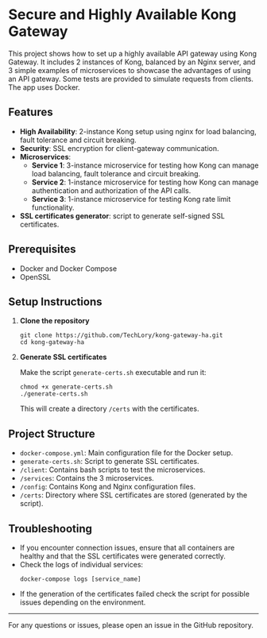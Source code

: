 # Secure and Highly Available Kong Gateway

This project shows how to set up a highly available API gateway using Kong Gateway. It includes 2 instances of Kong, balanced by an Nginx server, and 3 simple examples of microservices to showcase the advantages of using an API gateway. Some tests are provided to simulate requests from clients. The app uses Docker.

## Features

- **High Availability**: 2-instance Kong setup using nginx for load balancing, fault tolerance and circuit breaking.
- **Security**: SSL encryption for client-gateway communication.
- **Microservices**:
    - **Service 1**: 3-instance microservice for testing how Kong can manage load balancing, fault tolerance and circuit breaking.
    - **Service 2**: 1-instance microservice for testing how Kong can manage authentication and authorization of the API calls.
    - **Service 3**: 1-instance microservice for testing Kong rate limit functionality.
- **SSL certificates generator**: script to generate self-signed SSL certificates.

## Prerequisites

- Docker and Docker Compose
- OpenSSL

## Setup Instructions

1. **Clone the repository**
    ```
    git clone https://github.com/TechLory/kong-gateway-ha.git
    cd kong-gateway-ha
    ```

2. **Generate SSL certificates**
   
    Make the script `generate-certs.sh` executable and run it:
    ```
    chmod +x generate-certs.sh
    ./generate-certs.sh
    ```
    This will create a directory `/certs` with the certificates.

## Project Structure

- `docker-compose.yml`: Main configuration file for the Docker setup.
- `generate-certs.sh`: Script to generate SSL certificates.
- `/client`: Contains bash scripts to test the microservices.
- `/services`: Contains the 3 microservices.
- `/config`: Contains Kong and Nginx configuration files.
- `/certs`: Directory where SSL certificates are stored (generated by the script).

## Troubleshooting

- If you encounter connection issues, ensure that all containers are healthy and that the SSL certificates were generated correctly.
- Check the logs of individual services:
  ```
  docker-compose logs [service_name]
  ```
- If the generation of the certificates failed check the script for possible issues depending on the environment.
---

For any questions or issues, please open an issue in the GitHub repository.